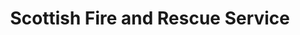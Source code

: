 ---
schema: default
title: Scottish Fire and Rescue Service
description: public corporation controlled by Scottish Government
logo: ''
type:
- Other Scottish Govt agency
portal_url: ''
org_url: https://www.firescotland.gov.uk
twitter_handle: fire_scot
wikidata_qid: Q7437729
wdtk_id: scottish_fire_and_rescue_service
---